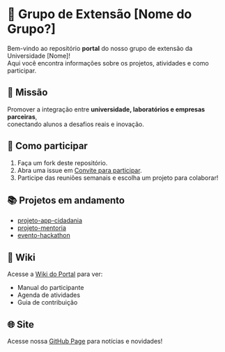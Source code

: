 # 🚀 Grupo de Extensão [Nome do Grupo?]  

Bem-vindo ao repositório **portal** do nosso grupo de extensão da Universidade [Nome]!  
Aqui você encontra informações sobre os projetos, atividades e como participar.  

## 🎯 Missão
Promover a integração entre **universidade, laboratórios e empresas parceiras**,  
conectando alunos a desafios reais e inovação.  

## 🌱 Como participar
1. Faça um fork deste repositório.  
2. Abra uma issue em [Convite para participar](../../issues/new).  
3. Participe das reuniões semanais e escolha um projeto para colaborar!  

## 📚 Projetos em andamento
- [projeto-app-cidadania](https://github.com/ORG/projeto-app-cidadania)  
- [projeto-mentoria](https://github.com/ORG/projeto-mentoria)  
- [evento-hackathon](https://github.com/ORG/evento-hackathon)  

## 📖 Wiki
Acesse a [Wiki do Portal](../../wiki) para ver:  
- Manual do participante  
- Agenda de atividades  
- Guia de contribuição  

## 🌐 Site
Acesse nossa [GitHub Page](https://ORG.github.io/portal) para notícias e novidades!

